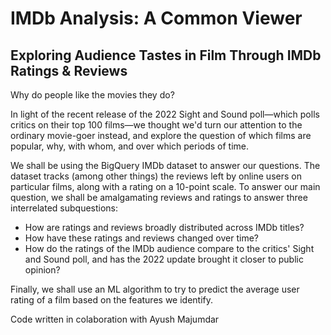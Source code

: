 # IMDb Analysis: A Common Viewer
## Exploring Audience Tastes in Film Through IMDb Ratings & Reviews

Why do people like the movies they do?

In light of the recent release of the 2022 Sight and Sound poll—which polls critics on their top 100 films—we thought we'd turn our attention to the ordinary movie-goer instead, and explore the question of which films are popular, why, with whom, and over which periods of time.

We shall be using the BigQuery IMDb dataset to answer our questions. The dataset tracks (among other things) the reviews left by online users on particular films, along with a rating on a 10-point scale. To answer our main question, we shall be amalgamating reviews and ratings to answer three interrelated subquestions:

- How are ratings and reviews broadly distributed across IMDb titles?
- How have these ratings and reviews changed over time?
- How do the ratings of the IMDb audience compare to the critics' Sight and Sound poll, and has the 2022 update brought it closer to public opinion?

Finally, we shall use an ML algorithm to try to predict the average user rating of a film based on the features we identify.

Code written in colaboration with Ayush Majumdar
